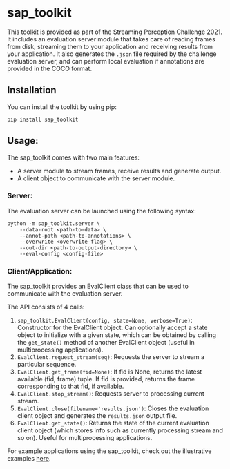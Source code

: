 # sap_toolkit

This toolkit is provided as part of the Streaming Perception Challenge 2021. It includes an evaluation server module that takes care of reading frames from disk, streaming them to your application and receiving results from your application. It also generates the `.json` file required by the challenge evaluation server, and can perform local evaluation if annotations are provided in the COCO format.

## Installation

You can install the toolkit by using pip:

```
pip install sap_toolkit
```

## Usage:

The sap_toolkit comes with two main features:

*  A server module to stream frames, receive results and generate output.
*  A client object to communicate with the server module.

### Server:

The evaluation server can be launched using the following syntax:

```
python -m sap_toolkit.server \
	--data-root <path-to-data> \ 
	--annot-path <path-to-annotations> \
	--overwrite <overwrite-flag> \
	--out-dir <path-to-output-directory> \
	--eval-config <config-file> 
```

### Client/Application:

The sap_toolkit provides an EvalClient class that can be used to communicate with the evaluation server.

The API consists of 4 calls:

1. `sap_toolkit.EvalClient(config, state=None, verbose=True)`: Constructor for the EvalClient object. Can optionally accept a state object to initialize with a given state, which can be obtained by calling the `get_state()` method of another EvalClient object (useful in multiprocessing applications). 
2. `EvalClient.request_stream(seq)`: Requests the server to stream a particular sequence.
3. `EvalClient.get_frame(fid=None)`: If fid is None, returns the latest available (fid, frame) tuple. If fid is provided, returns the frame corresponding to that fid, if available.
4. `EvalClient.stop_stream()`: Requests server to processing current stream.
5. `EvalClient.close(filename='results.json')`: Closes the evaluation client object and generates the `results.json` output file.
6. `EvalClient.get_state()`: Returns the state of the current evaluation client object (which stores info such as currently processing stream and so on). Useful for multiprocessing applications.

For example applications using the sap_toolkit, check out the illustrative examples [here](https://github.com/karthiksharma98/sap-starterkit).
